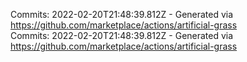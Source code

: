 Commits: 2022-02-20T21:48:39.812Z - Generated via https://github.com/marketplace/actions/artificial-grass
<br>
Commits: 2022-02-20T21:48:39.812Z - Generated via https://github.com/marketplace/actions/artificial-grass
<br>
